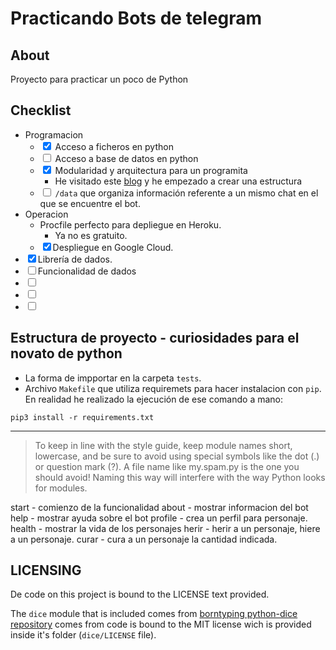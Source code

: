 # Practicando Bots de telegram

## About

Proyecto para practicar un poco de Python

## Checklist

- Programacion
  - <input type="checkbox" checked> Acceso a ficheros en python
  - <input type="checkbox" > Acceso a base de datos en python
  - <input type="checkbox" checked> Modularidad y arquitectura para un programita
    - He visitado este [blog](https://docs.python-guide.org/writing/structure/) y he empezado a crear una estructura
  - <input type="checkbox"> `/data` que organiza información referente a un mismo chat en el que se encuentre el bot.
- Operacion
  - Procfile perfecto para depliegue en Heroku.
    - Ya no es gratuito. 
  - <input type="checkbox" checked>Despliegue en Google Cloud.
- <input type="checkbox" checked>Librería de dados.
- <input type="checkbox">Funcionalidad de dados
- <input type="checkbox">
- <input type="checkbox">
- <input type="checkbox">

## Estructura de proyecto - curiosidades para el novato de python

- La forma de impportar en la carpeta `tests`.
- Archivo `Makefile` que utiliza requiremets para hacer instalacion con `pip`. En realidad he realizado la ejecución de ese comando a mano:

~~~
pip3 install -r requirements.txt
~~~


--- 

> To keep in line with the style guide, keep module names short, lowercase, and be sure to avoid using special symbols like the dot (.) or question mark (?). A file name like my.spam.py is the one you should avoid! Naming this way will interfere with the way Python looks for modules.

start - comienzo de la funcionalidad
about - mostrar informacion del bot
help - mostrar ayuda sobre el bot
profile - crea un perfil para personaje.
health - mostrar la vida de los personajes
herir - herir a un personaje, hiere a un personaje.
curar - cura a un personaje la cantidad indicada.

## LICENSING

De code on this project is bound to the LICENSE text provided.

The `dice` module that is included comes from  [borntyping python-dice repository](https://github.com/borntyping/python-dice/) comes from code is bound to the MIT license wich is provided inside it's folder (`dice/LICENSE` file).
